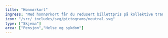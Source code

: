 ```yaml
---
title: "Honnørkort"
ingress: "Med honnørkort får du redusert billettpris på kollektive transportmidler. Kortet gir også rett til honnørrabatt for ektefelle eller registrert partner som reiser sammen med deg, uansett alder."
icon: "/src/_includes/svg/pictograms/neutral.svg"
type: ["Skjema"]
area: ["Pensjon","Helse og sykdom"]
---
```

